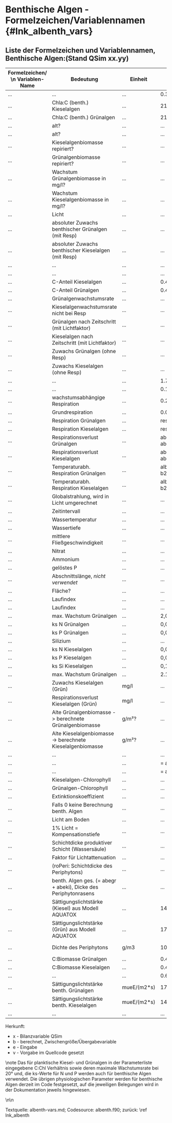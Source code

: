 Benthische Algen - Formelzeichen/Variablennamen {#lnk_albenth_vars} 
========================================

## Liste der Formelzeichen und Variablennamen, Benthische Algen:(Stand QSim xx.yy) ##

| Formelzeichen/ \n Variablen-Name | Bedeutung | Einheit | Wert | Variablennamen \n Quellcode | Herkunft | 
|----------------|------------|--------------|---------|---------|---------|
| ... | ... | ... | 0.398*exp(0.0465*Tempw(ior)) | fTChlC | ... |
| ... | Chla:C (benth.) Kieselalgen | ... | 21.5 | ChlCK | ... |
| ... | Chla:C (benth.) Grünalgen | ... | 21.5 | ChlCG | ... |
| ... | alt? | ... | ... | Cmatki | ... |
| ... | alt? | ... | ... | Cmatgr | ... |
| ... | Kieselalgenbiomasse repiriert? | ... | ... | Alberg | ... |
| ... | Grünalgenbiomasse repiriert? | ... | ... | Alberk | ... |
| ... | Wachstum Grünalgenbiomasse in mg/l? | ... | ... | Albewg | ... |
| ... | Wachstum Kieselalgenbiomasse in mg/l? | ... | ... | Albewk | ... |
| ... | Licht | ... | ... | OBFLI | ... |
| ... | absoluter Zuwachs benthischer Grünalgen (mit Resp) | ... | ... | Abemg2 | ... |
| ... | absoluter Zuwachs benthischer Kieselalgen (mit Resp) | ... | ... | Abekm2 | ... |
| ... | ... | ... | ... | Abegr | ... |
| ... | ... | ... | ... | Abeki | ... |
| ... | C-Anteil Kieselalgen | ... | 0.48 | Caki | ... |
| ... | C-Anteil Grünalgen | ... | 0.48 | Cagr | ... |
| ... | Grünalgenwachstumsrate | ... | ... | aggrow | ... |
| ... | Kieselalgenwachstumsrate nicht bei Resp | ... | ... | akgrow | ... |
| ... | Grünalgen nach Zeitschritt (mit Lichtfaktor) | ... | ... | abegrt | ... |
| ... | Kieselalgen nach Zeitschritt (mit Lichtfaktor) | ... | ... | abekit | ... |
| ... | Zuwachs Grünalgen (ohne Resp) | ... | ... | albewg(ior) | ... |
| ... | Zuwachs Kieselalgen (ohne Resp) | ... | ... | albewk(ior) | ... |
| ... | ... | ... | 1.7 | b1 | ... |
| ... | ... | ... | 0.187 | b2 | ... |
| ... | wachstumsabhängige Respiration | ... | 0.2 | frespL | ... |
| ... | Grundrespiration | ... | 0.085 | respG | ... |
| ... | Respiration Grünalgen | ... | respG + aggrow * frespL | abgre | ... |
| ... | Respiration Kieselalgen | ... | respG + akgrow * frespL | abkre | ... |
| ... | Respirationsverlust Grünalgen | ... | abegr*(1.-(exp(-abgre*tflie))) | alberg(ior) | ... |
| ... | Respirationsverlust Kieselalgen | ... | abeki*(1.-(exp(-abkre*tflie))) | alberk(ior) | ... |
| ... | Temperaturabh. Respiration Grünalgen | ... | alberg(ior)/(1.+exp(b1-b2*tempw(ior))) | alberg(ior) | ... |
| ... | Temperaturabh. Respiration Kieselalgen | ... | alberk(ior)/(1.+exp(b1-b2*tempw(ior))) | alberk(ior) | ... |
| ... | Globalstrahlung, wird in Licht umgerechnet | ... | ... | SCHWI | ... |
| ... | Zeitintervall | ... | ... | TFLIE | ... |
| ... | Wassertemperatur | ... | ... | TEMPW | ... |
| ... | Wassertiefe | ... | ... | TIEFE | ... |
| ... | mittlere Fließgeschwindigkeit | ... | ... | VMITT | ... |
| ... | Nitrat | ... | ... | VNO3 | ... |
| ... | Ammonium | ... | ... | VNH4 | ... |
| ... | gelöstes P | ... | ... | gelp | ... |
| ... | Abschnittslänge, *nicht verwendet* | ... | ... | elen | ... |
| ... | Fläche? | ... | ... | flae | ... |
| ... | Laufindex | ... | ... | ior | ... |
| ... | Laufindex | ... | ... | anze | ... |
| ... | max. Wachstum Grünalgen | ... | 2,03 | aggmax | ... |
| ... | ks N Grünalgen | ... | 0,028 | agksn | ... |
| ... | ks P Grünalgen | ... | 0,03 | agksp | ... |
| ... | Silizium | ... | ... | si | ... |
| ... | ks N Kieselalgen | ... | 0,02 | akksn | ... |
| ... | ks P Kieselalgen | ... | 0,03 | akksp | ... |
| ... | ks Si Kieselalgen | ... | 0,11 | akkssi | ... |
| ... | max. Wachstum Grünalgen | ... | 2.1 | akgmax | ... |
| ... | Zuwachs Kieselalgen (Grün) | mg/l | ... | Albewk(g) | b |
| ... | Respirationsverlust Kieselalgen (Grün) | mg/l | ... | Alberk(g) | b |
| ... | Alte Grünalgenbiomasse -> berechnete Grünalgenbiomasse | g/m²? | ... | abegm2 | ... |
| ... | Alte Kieselalgenbiomasse -> berechnete Kieselalgenbiomasse | g/m²? | ... | abekm2 | ... |
| ... | ... | ... | ... | vabfl | ... |
| ... | ... | ... | = albewg s.o. | cmatgr | ... |
| ... | ... | ... | = albewk s.o. | cmatki | ... |
| ... | Kieselalgen-Chlorophyll | ... | ... | akchl | ... |
| ... | Grünalgen-Chlorophyll | ... | ... | agchl | ... |
| ... | Extinktionskoeffizient | ... | ... | extk | ... |
| ... | Falls 0 keine Berechnung benth. Algen | ... | ... | ilang | ... |
| ... | Licht am Boden | ... | ... | algip1 | ... |
| ... | 1% Licht = Kompensationstiefe | ... | ... | Igrenz | ... |
| ... | Schichtdicke produktiver Schicht (Wassersäule) | ... | ... | KxI | ... |
| ... | Faktor für Lichtattenuation | ... | ... | Kx | ... |
| ... | (roPeri: Schichtdicke des Periphytons) | ... | ... | zPeriI | ... |
| ... |  benth. Algen ges. (= abegr + abeki), Dicke des Periphytonrasens | ... | ... | zPeri | ... |
| ... | Sättigungslichtstärke (Kiesel) aus Modell AQUATOX | ... | 147 | saetbk | ... |
| ... | Sättigungslichtstärke (Grün) aus Modell AQUATOX | ... | 176 | saetbg | ... |
| ... | Dichte des Periphytons | g/m3 | 1030000 | roPeri | (s. Uhlmann) |
| ... | C:Biomasse Grünalgen | ... | 0.48 | Cagr | ... |
| ... | C:Biomasse Kieselalgen | ... | 0.48 | Caki | ... |
| ... | ... | ... | 0.61519 | LNQ | ... |
| ... | Sättigungslichtstärke benth. Grünalgen | mueE/(m2*s) | 176 | Saetbg | s. Modell AQUATOX |
| ... | Sättigungslichtstärke benth. Kieselalgen | mueE/(m2*s) | 147 | saetbk | ... |
| ... | ... | ... | ... | ... | ... |

Herkunft: 
+ x - Bilanzvariable QSim 
+ b - berechnet, Zwischengröße/Übergabevariable 
+ e - Eingabe 
+ v - Vorgabe im Quellcode gesetzt 

\note Das für planktische Kiesel- und Grünalgen in der Parameterliste 
eingegebene C:Chl Verhältnis sowie deren maximale Wachstumsrate bei 20° und, 
die ks-Werte für N und P werden auch für benthische Algen verwendet. Die übrigen 
physiologischen Parameter werden für benthische Algen derzeit im Code 
festgesetzt, auf die jeweiligen Belegungen wird in der Dokumentation jeweils 
hingewiesen.


\n\n

Textquelle: albenth-vars.md; Codesource: albenth.f90; zurück: \ref lnk_albenth





